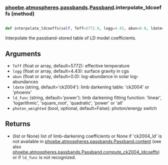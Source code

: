 ### [phoebe](phoebe.md).[atmospheres](phoebe.atmospheres.md).[passbands](phoebe.atmospheres.passbands.md).[Passband](phoebe.atmospheres.passbands.Passband.md).interpolate_ldcoeffs (method)


```py

def interpolate_ldcoeffs(self, Teff=5772.0, logg=4.43, abun=0.0, ldatm='ck2004', ld_func='power', photon_weighted=False)

```



Interpolate the passband-stored table of LD model coefficients.

Arguments
------------
* `Teff` (float or array, default=5772): effective temperature
* `logg` (float or array, default=4.43): surface gravity in cgs
* `abun` (float or array, default=0.0): log-abundance in solar log-abundances
* `ldatm` (string, default='ck2004'): limb darkening table: 'ck2004' or 'phoenix'
* `ld_func` (string, default='power'): limb darkening fitting function: 'linear',
  'logarithmic', 'square_root', 'quadratic', 'power' or 'all'
* `photon_weighted` (bool, optional, default=False): photon/energy switch

Returns
--------
* (list or None) list of limb-darkening coefficients or None if 'ck2004_ld'
    is not available in [phoebe.atmospheres.passbands.Passband.content](phoebe.atmospheres.passbands.Passband.content.md)
    (see also [phoebe.atmospheres.passbands.Passband.compute_ck2004_ldcoeffs](phoebe.atmospheres.passbands.Passband.compute_ck2004_ldcoeffs.md))
    or if `ld_func` is not recognized.


